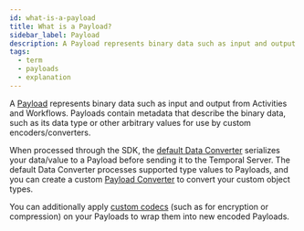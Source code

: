 ```yaml
---
id: what-is-a-payload
title: What is a Payload?
sidebar_label: Payload
description: A Payload represents binary data such as input and output from Activities and Workflows.
tags:
  - term
  - payloads
  - explanation
---
```


A [Payload](https://api-docs.temporal.io/#temporal.api.common.v1.Payload) represents binary data such as input and output from Activities and Workflows.
Payloads contain metadata that describe the binary data, such as its data type or other arbitrary values for use by custom encoders/converters.

When processed through the SDK, the [default Data Converter](/concepts/what-is-a-default-data-converter) serializes your data/value to a Payload before sending it to the Temporal Server.
The default Data Converter processes supported type values to Payloads, and you can create a custom [Payload Converter](/concepts/what-is-a-payload-converter) to convert your custom object types.

You can additionally apply [custom codecs](/concepts/what-is-a-payload-codec) (such as for encryption or compression) on your Payloads to wrap them into new encoded Payloads.
